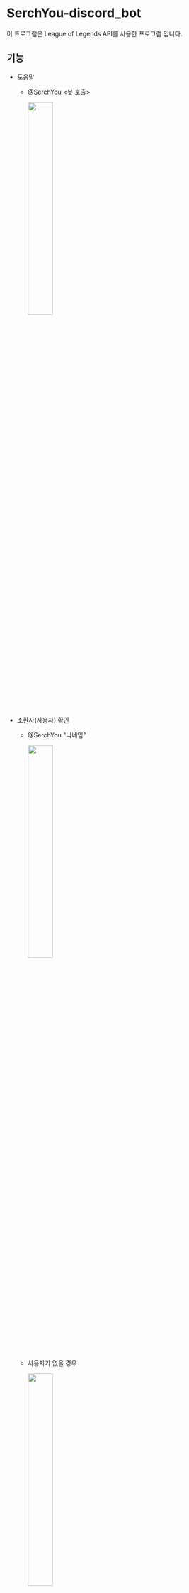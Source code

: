 # SerchYou-discord_bot

이 프로그램은 League of Legends API를 사용한 프로그램 입니다.

## 기능

* 도움말
    * @SerchYou <봇 호출>
    
       <img src="https://github.com/dlawhdgus/lol-discord-bot/blob/main/readme_img/%EB%8F%84%EC%9B%80%EB%A7%90.png" width="35%" height="35%">

* 소환사(사용자) 확인
   * @SerchYou "닉네임"

       <img src="https://github.com/dlawhdgus/lol-discord-bot/blob/main/readme_img/%EC%9C%A0%EC%A0%80%20%ED%94%84%EB%A1%9C%ED%95%84.png" width="35%" height="35%">
   * 사용자가 없을 경우
      
      <img src="https://github.com/dlawhdgus/lol-discord-bot/blob/main/readme_img/%EC%97%86%EB%8A%94%20%EC%86%8C%ED%99%98%EC%82%AC%20%EC%98%A4%EB%A5%98%20%EC%B2%B4%ED%81%AC.png" width="35%" height="35%">

* 소환자의 챔피언 확인
    * @SerchYou "닉네임" 챔피언명

        <img src="https://github.com/dlawhdgus/lol-discord-bot/blob/main/readme_img/%EC%9C%A0%EC%A0%80%20%EC%B1%94%ED%94%BC%EC%96%B8%20%EC%A0%95%EB%B3%B4.png" width="35%" height="35%">

    * 챔피언이 없는 경우

        <img src="https://github.com/dlawhdgus/lol-discord-bot/blob/main/readme_img/%EC%97%86%EB%8A%94%20%EC%9C%A0%EC%A0%80%20%EC%B2%B4%ED%81%AC.png" width="35%" height="35%">
   
* 소환사 최근 10판 전적 확인
    * @SerchYou "닉네임" 전적

        <img src="https://github.com/dlawhdgus/lol-discord-bot/blob/main/readme_img/%EC%B5%9C%EA%B7%BC%20%EC%A0%84%EC%A0%81%2010%ED%8C%90.png" width="35%" height="35%">

* 두명의 소환사 승률 및 KDA(Kill+Assist / Death)확인
    * @SerchYout "닉네임" vs "닉네임"

        <img src="https://github.com/dlawhdgus/lol-discord-bot/blob/main/readme_img/%EC%9C%A0%EC%A0%80%20vs%20%EC%9C%A0%EC%A0%80.png" width="35%" height="35%">

* 다른 모든 에러 처리
    * 서버에러

        <img src="#" width="35%" height="35%">

